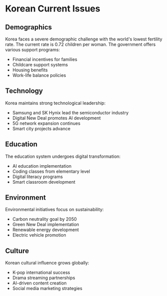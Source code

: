 # Korean Current Issues

## Demographics

Korea faces a severe demographic challenge with the world's lowest fertility rate. The current rate is 0.72 children per woman. The government offers various support programs:

- Financial incentives for families
- Childcare support systems
- Housing benefits
- Work-life balance policies

## Technology

Korea maintains strong technological leadership:

- Samsung and SK Hynix lead the semiconductor industry
- Digital New Deal promotes AI development
- 5G network expansion continues
- Smart city projects advance

## Education

The education system undergoes digital transformation:

- AI education implementation
- Coding classes from elementary level
- Digital literacy programs
- Smart classroom development

## Environment

Environmental initiatives focus on sustainability:

- Carbon neutrality goal by 2050
- Green New Deal implementation
- Renewable energy development
- Electric vehicle promotion

## Culture

Korean cultural influence grows globally:

- K-pop international success
- Drama streaming partnerships
- AI-driven content creation
- Social media marketing strategies
